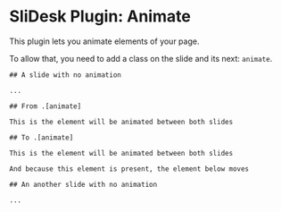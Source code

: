 # SliDesk Plugin: Animate

This plugin lets you animate elements of your page.

To allow that, you need to add a class on the slide and its next: `animate`.

```
## A slide with no animation

...

## From .[animate]

This is the element will be animated between both slides

## To .[animate]

This is the element will be animated between both slides

And because this element is present, the element below moves

## An another slide with no animation

...

```
